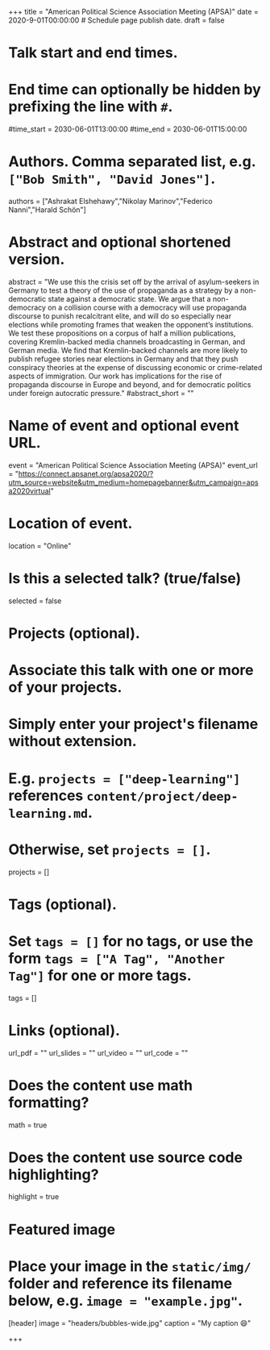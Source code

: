 
+++
title = "American Political Science Association Meeting (APSA)"
date = 2020-9-01T00:00:00  # Schedule page publish date.
draft = false

# Talk start and end times.
#   End time can optionally be hidden by prefixing the line with `#`.
#time_start = 2030-06-01T13:00:00
#time_end = 2030-06-01T15:00:00

# Authors. Comma separated list, e.g. `["Bob Smith", "David Jones"]`.
authors = ["Ashrakat Elshehawy","Nikolay Marinov","Federico Nanni","Harald Schön"]

# Abstract and optional shortened version.
abstract = "We use this the crisis set off by the arrival of asylum-seekers in Germany to test a theory of the use of propaganda as a strategy by a non-democratic state against a democratic state. We argue that a non-democracy on a collision course with a democracy will use propaganda discourse to punish recalcitrant elite, and will do so especially near elections while promoting frames that weaken the opponent’s institutions. We test these propositions on a corpus of half a million publications, covering Kremlin-backed media channels broadcasting in German, and German media. We find that Kremlin-backed channels are more likely to publish refugee stories near elections in Germany and that they push conspiracy theories at the expense of discussing economic or crime-related aspects of immigration. Our work has implications for the rise of propaganda discourse in Europe and beyond, and for democratic politics under foreign autocratic pressure."
#abstract_short = ""

# Name of event and optional event URL.
event = "American Political Science Association Meeting (APSA)"
event_url = "https://connect.apsanet.org/apsa2020/?utm_source=website&utm_medium=homepagebanner&utm_campaign=apsa2020virtual"

# Location of event.
location = "Online"

# Is this a selected talk? (true/false)
selected = false

# Projects (optional).
#   Associate this talk with one or more of your projects.
#   Simply enter your project's filename without extension.
#   E.g. `projects = ["deep-learning"]` references `content/project/deep-learning.md`.
#   Otherwise, set `projects = []`.
projects = []

# Tags (optional).
#   Set `tags = []` for no tags, or use the form `tags = ["A Tag", "Another Tag"]` for one or more tags.
tags = []

# Links (optional).
url_pdf = ""
url_slides = ""
url_video = ""
url_code = ""

# Does the content use math formatting?
math = true

# Does the content use source code highlighting?
highlight = true

# Featured image
# Place your image in the `static/img/` folder and reference its filename below, e.g. `image = "example.jpg"`.
[header]
image = "headers/bubbles-wide.jpg"
caption = "My caption :smile:"

+++

